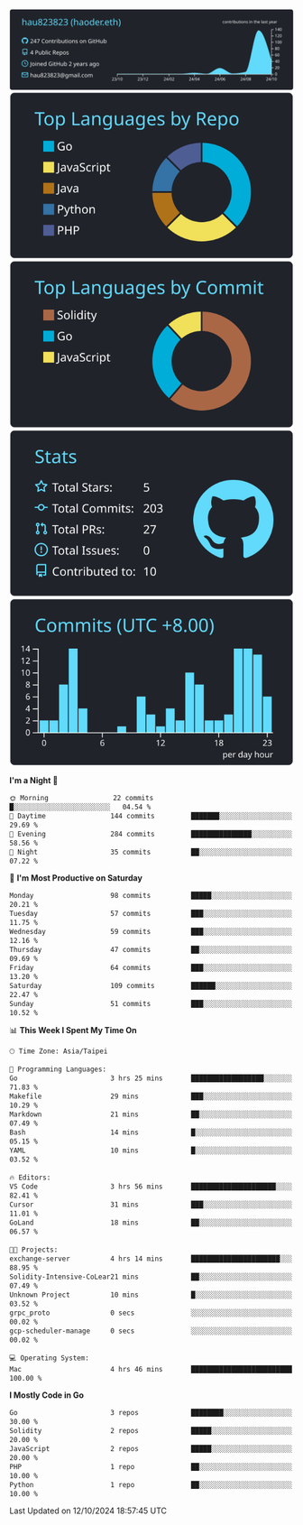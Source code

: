 [![](https://raw.githubusercontent.com/hau823823/hau823823/master/profile-summary-card-output/react/0-profile-details.svg)](https://github.com/vn7n24fzkq/github-profile-summary-cards)
[![](https://raw.githubusercontent.com/hau823823/hau823823/master/profile-summary-card-output/react/1-repos-per-language.svg)](https://github.com/vn7n24fzkq/github-profile-summary-cards) [![](https://raw.githubusercontent.com/hau823823/hau823823/master/profile-summary-card-output/react/2-most-commit-language.svg)](https://github.com/vn7n24fzkq/github-profile-summary-cards)
[![](https://raw.githubusercontent.com/hau823823/hau823823/master/profile-summary-card-output/react/3-stats.svg)](https://github.com/vn7n24fzkq/github-profile-summary-cards) [![](https://raw.githubusercontent.com/hau823823/hau823823/master/profile-summary-card-output/react/4-productive-time.svg)](https://github.com/vn7n24fzkq/github-profile-summary-cards)

<!--START_SECTION:waka-->
**I'm a Night 🦉** 

```text
🌞 Morning                22 commits          █░░░░░░░░░░░░░░░░░░░░░░░░   04.54 % 
🌆 Daytime                144 commits         ███████░░░░░░░░░░░░░░░░░░   29.69 % 
🌃 Evening                284 commits         ███████████████░░░░░░░░░░   58.56 % 
🌙 Night                  35 commits          ██░░░░░░░░░░░░░░░░░░░░░░░   07.22 % 
```
📅 **I'm Most Productive on Saturday** 

```text
Monday                   98 commits          █████░░░░░░░░░░░░░░░░░░░░   20.21 % 
Tuesday                  57 commits          ███░░░░░░░░░░░░░░░░░░░░░░   11.75 % 
Wednesday                59 commits          ███░░░░░░░░░░░░░░░░░░░░░░   12.16 % 
Thursday                 47 commits          ██░░░░░░░░░░░░░░░░░░░░░░░   09.69 % 
Friday                   64 commits          ███░░░░░░░░░░░░░░░░░░░░░░   13.20 % 
Saturday                 109 commits         ██████░░░░░░░░░░░░░░░░░░░   22.47 % 
Sunday                   51 commits          ███░░░░░░░░░░░░░░░░░░░░░░   10.52 % 
```


📊 **This Week I Spent My Time On** 

```text
🕑︎ Time Zone: Asia/Taipei

💬 Programming Languages: 
Go                       3 hrs 25 mins       ██████████████████░░░░░░░   71.83 % 
Makefile                 29 mins             ███░░░░░░░░░░░░░░░░░░░░░░   10.29 % 
Markdown                 21 mins             ██░░░░░░░░░░░░░░░░░░░░░░░   07.49 % 
Bash                     14 mins             █░░░░░░░░░░░░░░░░░░░░░░░░   05.15 % 
YAML                     10 mins             █░░░░░░░░░░░░░░░░░░░░░░░░   03.52 % 

🔥 Editors: 
VS Code                  3 hrs 56 mins       █████████████████████░░░░   82.41 % 
Cursor                   31 mins             ███░░░░░░░░░░░░░░░░░░░░░░   11.01 % 
GoLand                   18 mins             ██░░░░░░░░░░░░░░░░░░░░░░░   06.57 % 

🐱‍💻 Projects: 
exchange-server          4 hrs 14 mins       ██████████████████████░░░   88.95 % 
Solidity-Intensive-CoLear21 mins             ██░░░░░░░░░░░░░░░░░░░░░░░   07.49 % 
Unknown Project          10 mins             █░░░░░░░░░░░░░░░░░░░░░░░░   03.52 % 
grpc_proto               0 secs              ░░░░░░░░░░░░░░░░░░░░░░░░░   00.02 % 
gcp-scheduler-manage     0 secs              ░░░░░░░░░░░░░░░░░░░░░░░░░   00.02 % 

💻 Operating System: 
Mac                      4 hrs 46 mins       █████████████████████████   100.00 % 
```

**I Mostly Code in Go** 

```text
Go                       3 repos             ████████░░░░░░░░░░░░░░░░░   30.00 % 
Solidity                 2 repos             █████░░░░░░░░░░░░░░░░░░░░   20.00 % 
JavaScript               2 repos             █████░░░░░░░░░░░░░░░░░░░░   20.00 % 
PHP                      1 repo              ██░░░░░░░░░░░░░░░░░░░░░░░   10.00 % 
Python                   1 repo              ██░░░░░░░░░░░░░░░░░░░░░░░   10.00 % 
```




 Last Updated on 12/10/2024 18:57:45 UTC
<!--END_SECTION:waka-->
